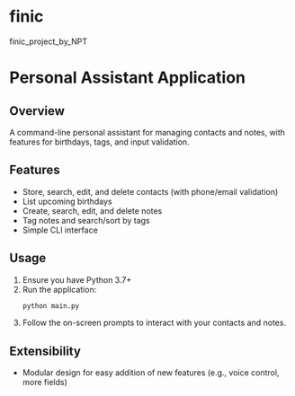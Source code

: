 # finic
finic_project_by_NPT
# Personal Assistant Application

## Overview
A command-line personal assistant for managing contacts and notes, with features for birthdays, tags, and input validation.

## Features
- Store, search, edit, and delete contacts (with phone/email validation)
- List upcoming birthdays
- Create, search, edit, and delete notes
- Tag notes and search/sort by tags
- Simple CLI interface

## Usage
1. Ensure you have Python 3.7+
2. Run the application:
   ```bash
   python main.py
   ```
3. Follow the on-screen prompts to interact with your contacts and notes.

## Extensibility
- Modular design for easy addition of new features (e.g., voice control, more fields)
